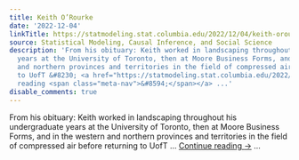 ```yaml
---
title: Keith O’Rourke
date: '2022-12-04'
linkTitle: https://statmodeling.stat.columbia.edu/2022/12/04/keith-orourke/
source: Statistical Modeling, Causal Inference, and Social Science
description: 'From his obituary: Keith worked in landscaping throughout his undergraduate
  years at the University of Toronto, then at Moore Business Forms, and in the western
  and northern provinces and territories in the field of compressed air before returning
  to UofT &#8230; <a href="https://statmodeling.stat.columbia.edu/2022/12/04/keith-orourke/">Continue
  reading <span class="meta-nav">&#8594;</span></a> ...'
disable_comments: true
---
```

From his obituary: Keith worked in landscaping throughout his undergraduate years at the University of Toronto, then at Moore Business Forms, and in the western and northern provinces and territories in the field of compressed air before returning to UofT &#8230; <a href="https://statmodeling.stat.columbia.edu/2022/12/04/keith-orourke/">Continue reading <span class="meta-nav">&#8594;</span></a> ...